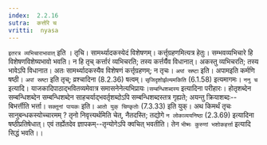 ```yaml
---
index:  2.2.16
sutra:  कर्त्तरि च
vritti:  nyasa
---
```


`इतरत्र व्यभिचाराभावात्` इति । तृचि। सामर्थ्यादकस्येदं विशेषणम्। कर्त्तृग्रहणमित्यत्र हेतुः। सम्भवव्यभिचारे हि विशेषणविशेष्यभावो भवति। न हि तृच् कर्त्तारं व्यभिचरति; तस्य कर्त्तर्यैव विधानात्। अकस्तु व्यभिचरति; तस्य भावेऽपि विधानात। अतः सामर्थ्यादकस्यैव विशेषणं कर्त्तृग्रहणम्; न तृचः। `अपां स्रष्टा` इति। अपामइति कर्मणि षष्ठी। `अपां स्रष्टा` इति तृच्; व्रश्चादिना (8.2.36) षत्वम्। `सृजिदृशोर्झल्यमकिति` (6.1.58) इत्यमागमः।
`ननु च` इत्यादि। याजकादिपाठाद्भवितव्यमेवात्र समासनेनेत्यभिप्रायः।`सम्बन्धिशब्दस्य` इत्यादिना परीहारः। होतृशब्देन सम्बन्धिशब्देन सम्बन्धिशब्देन साहचर्याद्भवर्तृशब्दोऽपि सम्बन्धिशब्दस्तत्र गृह्यते; अयन्तु क्रियाशब्दः-- बिभर्त्तीति भर्त्ता। `सक्तूनां पायकः` इति। `आतो युक् चिण्कृतोः` (7.3.33) इति युक्। अथ किमर्थं तृचः सानुबन्धकस्योच्चारमम् ? तृनो निवृत्त्यर्थमिति चेत्, नैतदस्ति; तद्योगे `न लोकाव्ययनिष्ठा` (2.3.69) इत्यादिना षष्ठीप्रतिषेधात्। एवं तर्ह्येतदेव ज्ञापकम्--तृन्योगेऽपि क्वचित् भवतीति। तेन `भीष्मः कुरुणां भशोकहर्त्ता` इत्यादि सिद्धं भवति।।
